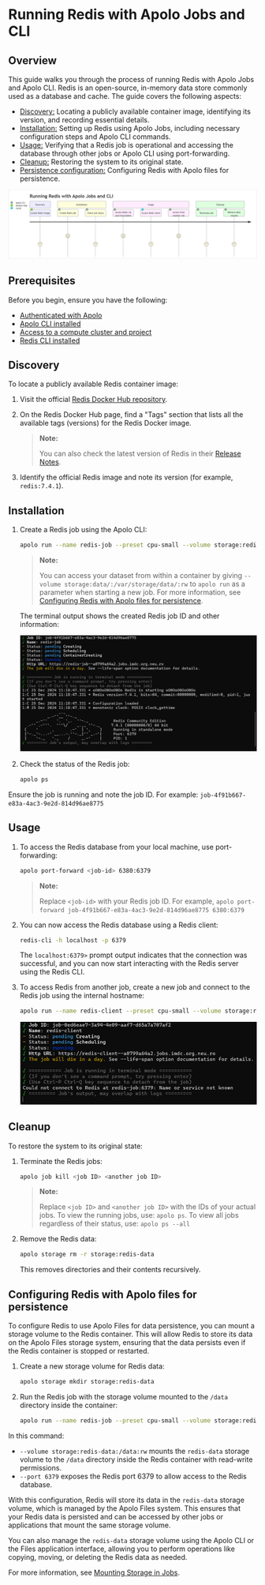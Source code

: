# Running Redis with Apolo Jobs and CLI

## Overview

This guide walks you through the process of running Redis with Apolo Jobs and Apolo CLI. Redis is an open-source, in-memory data store commonly used as a database and cache. The guide covers the following aspects:

- [Discovery:](#discovery) Locating a publicly available container image, identifying its version, and recording essential details.
- [Installation:](#installation) Setting up Redis using Apolo Jobs, including necessary configuration steps and Apolo CLI commands.
- [Usage:](#usage) Verifying that a Redis job is operational and accessing the database through other jobs or Apolo CLI using port-forwarding.
- [Cleanup:](#cleanup) Restoring the system to its original state.
- [Persistence configuration:](#configuring-redis-with-apolo-files-for-persistence) Configuring Redis with Apolo files for persistence.

![User journey](img/user-journey.png)

## Prerequisites

Before you begin, ensure you have the following:

- [Authenticated with Apolo](https://docs.apolo.us/index/core/getting-started/sign-up-login)
- [Apolo CLI installed](https://docs.apolo.us/index/cli/installing)
- [Access to a compute cluster and project](https://docs.apolo.us/index/core/getting-started/organizations)
- [Redis CLI installed](https://redis.io/docs/latest/operate/oss_and_stack/install/install-redis/install-redis-on-windows/)

## Discovery

To locate a publicly available Redis container image:

1. Visit the official [Redis Docker Hub repository](https://hub.docker.com/_/redis).
1. On the Redis Docker Hub page, find a "Tags" section that lists all the available tags (versions) for the Redis Docker image.

    > **Note:**
    >
    > You can also check the latest version of Redis in their [Release Notes](https://github.com/redis/redis/releases).

1. Identify the official Redis image and note its version (for example, `redis:7.4.1`).

## Installation

1. Create a Redis job using the Apolo CLI:

    ```sh
    apolo run --name redis-job --preset cpu-small --volume storage:redis-data:/data:rw redis:7.4.1 -- --port 6379
    ```

    > **Note:**
    >
    > You can access your dataset from within a container by giving `--volume storage:data/:/var/storage/data/:rw` to `apolo run` as a parameter when starting a new job. For more information, see [Configuring Redis with Apolo files for persistence](#configuring-redis-with-apolo-files-for-persistence).

    The terminal output shows the created Redis job ID and other information:

    ![Redis job](img/redis-job.png)

1. Check the status of the Redis job:

    ```sh
    apolo ps
    ```

Ensure the job is running and note the job ID. For example: `job-4f91b667-e83a-4ac3-9e2d-814d96ae8775`

## Usage

1. To access the Redis database from your local machine, use port-forwarding:

    ```sh
    apolo port-forward <job-id> 6380:6379
    ```

    > **Note:**
    >
    > Replace `<job-id>` with your Redis job ID. For example, `apolo port-forward job-4f91b667-e83a-4ac3-9e2d-814d96ae8775 6380:6379`

1. You can now access the Redis database using a Redis client:

    ```sh
    redis-cli -h localhost -p 6379
    ```

    The `localhost:6379>` prompt output indicates that the connection was successful, and you can now start interacting with the Redis server using the Redis CLI.

1. To access Redis from another job, create a new job and connect to the Redis job using the internal hostname:

    ```sh
    apolo run --name redis-client --preset cpu-small --volume storage:redis-data:/data:rw redis:7.4.1 -- redis-cli -h redis-job -p 6379
    ```

    ![Access Redis from another job](img/new-redis-job.png)

## Cleanup

To restore the system to its original state:

1. Terminate the Redis jobs:

    ```sh
    apolo job kill <job ID> <another job ID>
    ```

    > **Note:**
    >
    > Replace `<job ID>` and `<another job ID>` with the IDs of your actual jobs. To view the running jobs, use: `apolo ps`. To view all jobs regardless of their status, use: `apolo ps --all`

1. Remove the Redis data:

    ```sh
    apolo storage rm -r storage:redis-data
    ```

    This removes directories and their contents recursively.

## Configuring Redis with Apolo files for persistence

To configure Redis to use Apolo Files for data persistence, you can mount a storage volume to the Redis container. This will allow Redis to store its data on the Apolo Files storage system, ensuring that the data persists even if the Redis container is stopped or restarted.

1. Create a new storage volume for Redis data:

    ```sh
    apolo storage mkdir storage:redis-data
    ```

1. Run the Redis job with the storage volume mounted to the `/data` directory inside the container:

    ```sh
    apolo run --name redis-job --preset cpu-small --volume storage:redis-data:/data:rw redis:7.4.1 -- --port 6379
    ```

In this command:

- `--volume storage:redis-data:/data:rw` mounts the `redis-data` storage volume to the `/data` directory inside the Redis container with read-write permissions.
- `--port 6379` exposes the Redis port 6379 to allow access to the Redis database.

With this configuration, Redis will store its data in the `redis-data` storage volume, which is managed by the Apolo Files system. This ensures that your Redis data is persisted and can be accessed by other jobs or applications that mount the same storage volume.

You can also manage the `redis-data` storage volume using the Apolo CLI or the Files application interface, allowing you to perform operations like copying, moving, or deleting the Redis data as needed.

For more information, see [Mounting Storage in Jobs](https://docs.apolo.us/index/core/apps/pre-installed/files#mounting-storage-in-jobs).
